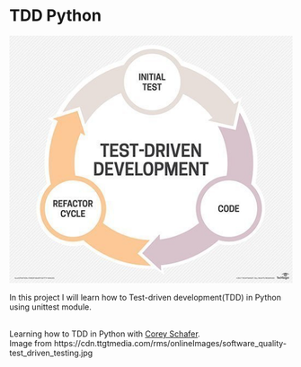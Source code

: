 # TDD Python

<img src ="img/tdd.jpeg" alt ="TDD graph">

In this project I will learn how to Test-driven development(TDD) in Python using unittest module.

<br>
Learning how to TDD in Python with <a href="https://www.youtube.com/watch?v=6tNS--WetLI">Corey Schafer</a>.

<br>
Image from https://cdn.ttgtmedia.com/rms/onlineImages/software_quality-test_driven_testing.jpg